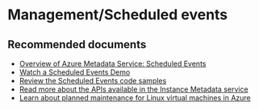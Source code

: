 <properties
	pageTitle="Management/Scheduled events"
	description="Management/Scheduled events"
	service="microsoft.compute"
	resource="virtualmachines"
	authors="ScottAzure"
	displayOrder=""
	selfHelpType="generic"
	supportTopicIds="32591160"
	resourceTags=""
	productPesIds="16080"
	cloudEnvironments="public"
/>

# Management/Scheduled events

## **Recommended documents**

* [Overview of Azure Metadata Service: Scheduled Events](https://docs.microsoft.com/azure/virtual-machines/linux/scheduled-events)<br>
* [Watch a Scheduled Events Demo](https://channel9.msdn.com/Shows/Azure-Friday/Using-Azure-Scheduled-Events-to-Prepare-for-VM-Maintenance)<br>
* [Review the Scheduled Events code samples](https://github.com/Azure-Samples/virtual-machines-scheduled-events-discover-endpoint-for-non-vnet-vm)<br>
* [Read more about the APIs available in the Instance Metadata service](https://docs.microsoft.com/azure/virtual-machines/linux/instance-metadata-service)<br>
* [Learn about planned maintenance for Linux virtual machines in Azure](https://docs.microsoft.com/azure/virtual-machines/linux/planned-maintenance)
